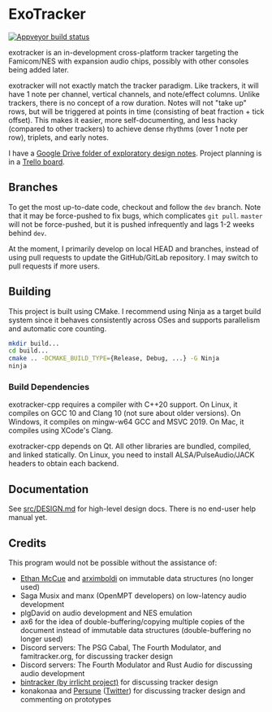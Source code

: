 # ExoTracker

[![Appveyor build status](https://ci.appveyor.com/api/projects/status/02g6qu9deawagent/branch/master?svg=true)](https://ci.appveyor.com/project/nyanpasu64/exotracker-cpp/branch/master)

exotracker is an in-development cross-platform tracker targeting the Famicom/NES with expansion audio chips, possibly with other consoles being added later.

exotracker will not exactly match the tracker paradigm. Like trackers, it will have 1 note per channel, vertical channels, and note/effect columns. Unlike trackers, there is no concept of a row duration. Notes will not "take up" rows, but will be triggered at points in time (consisting of beat fraction + tick offset). This makes it easier, more self-documenting, and less hacky (compared to other trackers) to achieve dense rhythms (over 1 note per row), triplets, and early notes.

I have a [Google Drive folder of exploratory design notes](https://drive.google.com/drive/u/0/folders/15A1Td92HofO7KQ62QtuEDSmd4X1KKPAZ). Project planning is in a [Trello board](https://trello.com/b/4Njmv9hz/exotracker).

## Branches

To get the most up-to-date code, checkout and follow the `dev` branch. Note that it may be force-pushed to fix bugs, which complicates `git pull`. `master` will not be force-pushed, but it is pushed infrequently and lags 1-2 weeks behind `dev`.

At the moment, I primarily develop on local HEAD and branches, instead of using pull requests to update the GitHub/GitLab repository. I may switch to pull requests if more users.

## Building

This project is built using CMake. I recommend using Ninja as a target build system since it behaves consistently across OSes and supports parallelism and automatic core counting.

```sh
mkdir build...
cd build...
cmake .. -DCMAKE_BUILD_TYPE={Release, Debug, ...} -G Ninja
ninja
```

### Build Dependencies

exotracker-cpp requires a compiler with C++20 support. On Linux, it compiles on GCC 10 and Clang 10 (not sure about older versions). On Windows, it compiles on mingw-w64 GCC and MSVC 2019. On Mac, it compiles using XCode's Clang.

exotracker-cpp depends on Qt. All other libraries are bundled, compiled, and linked statically. On Linux, you need to install ALSA/PulseAudio/JACK headers to obtain each backend.

## Documentation

See [src/DESIGN.md](src/DESIGN.md) for high-level design docs. There is no end-user help manual yet.

## Credits

This program would not be possible without the assistance of:

- [Ethan McCue](https://github.com/bowbahdoe) and [arximboldi](https://github.com/arximboldi) on immutable data structures (no longer used)
- Saga Musix and manx (OpenMPT developers) on low-latency audio development
- plgDavid on audio development and NES emulation
- ax6 for the idea of double-buffering/copying multiple copies of the document instead of immutable data structures (double-buffering no longer used)
- Discord servers: The PSG Cabal, The Fourth Modulator, and famitracker.org, for discussing tracker design
- Discord servers: The Fourth Modulator and Rust Audio for discussing audio development
- [bintracker (by irrlicht project)](https://bintracker.org/) for discussing tracker design
- konakonaa and [Persune](https://github.com/Gumball2415) ([Twitter](https://twitter.com/Gumball2415)) for discussing tracker design and commenting on prototypes

